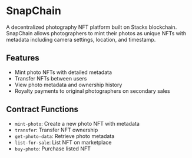 # SnapChain

A decentralized photography NFT platform built on Stacks blockchain. SnapChain allows photographers to mint their photos as unique NFTs with metadata including camera settings, location, and timestamp.

## Features
- Mint photo NFTs with detailed metadata
- Transfer NFTs between users
- View photo metadata and ownership history
- Royalty payments to original photographers on secondary sales

## Contract Functions
- `mint-photo`: Create a new photo NFT with metadata
- `transfer`: Transfer NFT ownership
- `get-photo-data`: Retrieve photo metadata
- `list-for-sale`: List NFT on marketplace
- `buy-photo`: Purchase listed NFT
